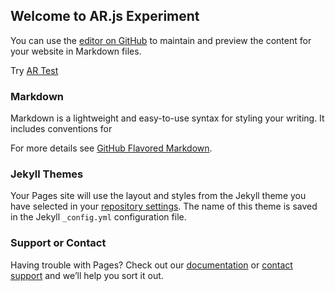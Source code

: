 ## Welcome to AR.js Experiment

You can use the [editor on GitHub](https://github.com/rod-m/augmented_reality/edit/gh-pages/index.md) to maintain and preview the content for your website in Markdown files.

Try [AR Test](https://github.com/rod-m/rod-m.github.io/edit/gh-pages/artest.html) 
### Markdown

Markdown is a lightweight and easy-to-use syntax for styling your writing. It includes conventions for



For more details see [GitHub Flavored Markdown](https://guides.github.com/features/mastering-markdown/).

### Jekyll Themes

Your Pages site will use the layout and styles from the Jekyll theme you have selected in your [repository settings](https://github.com/rod-m/augmented_reality/settings/pages). The name of this theme is saved in the Jekyll `_config.yml` configuration file.

### Support or Contact

Having trouble with Pages? Check out our [documentation](https://docs.github.com/categories/github-pages-basics/) or [contact support](https://support.github.com/contact) and we’ll help you sort it out.
